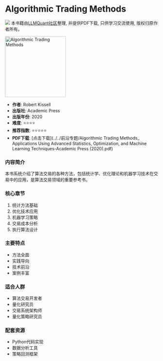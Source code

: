 # Algorithmic Trading Methods

![](https://fastly.jsdelivr.net/gh/bucketio/img3@main/2024/09/04/1725464231869-e0b2f727-2a0f-4270-bf6c-31ddc350426a.gif)
本书籍由[LLMQuant社区](https://llmquant.com/)整理, 并提供PDF下载, 只供学习交流使用, 版权归原作者所有。

<img src="cover.jpg" alt="Algorithmic Trading Methods" width="200"/>

- **作者**: Robert Kissell
- **出版社**: Academic Press
- **出版年份**: 2020
- **难度**: ⭐⭐⭐⭐
- **推荐指数**: ⭐⭐⭐⭐⭐
- **PDF下载**: [点击下载](../../前沿专题/Algorithmic Trading Methods_ Applications Using Advanced Statistics, Optimization, and Machine Learning Techniques-Academic Press (2020).pdf)

### 内容简介
本书系统介绍了算法交易的各种方法，包括统计学、优化理论和机器学习技术在交易中的应用，是算法交易领域的重要参考书。

### 核心章节
1. 统计方法基础
2. 优化技术应用
3. 机器学习策略
4. 交易成本分析
5. 执行算法设计

### 主要特点
- 方法全面
- 实践导向
- 技术前沿
- 案例丰富

### 适合人群
- 算法交易开发者
- 量化研究员
- 交易系统架构师
- 量化策略研究员

### 配套资源
- Python代码实现
- 数据分析工具
- 策略回测框架 